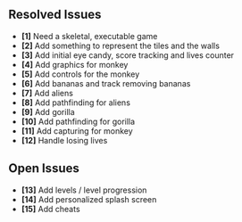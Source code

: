 ## Resolved Issues ##
- **[1]** Need a skeletal, executable game
- **[2]** Add something to represent the tiles and the walls
- **[3]** Add initial eye candy, score tracking and lives counter
- **[4]** Add graphics for monkey
- **[5]** Add controls for the monkey
- **[6]** Add bananas and track removing bananas
- **[7]** Add aliens
- **[8]** Add pathfinding for aliens
- **[9]** Add gorilla
- **[10]** Add pathfinding for gorilla
- **[11]** Add capturing for monkey
- **[12]** Handle losing lives


## Open Issues ##
- **[13]** Add levels / level progression
- **[14]** Add personalized splash screen
- **[15]** Add cheats
